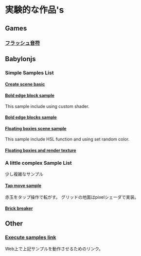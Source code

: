 # 実験的な作品's

## Games

### [フラッシュ音符](./games/flash_onpu.html)

## Babylonjs

### Simple Samples List

#### [Create scene basic](./babylonjs/samples/create_scene_basic.html)

#### [Bold edge block sample](./babylonjs/samples/bold_edge_shader.html)

This sample include using custom shader.

#### [Bold edge blocks sample](./babylonjs/samples/bold_edge_blocks.html)

#### [Floating boxies scene sample](./babylonjs/samples/floating_box.html)

This sample include HSL function and using set random color.

#### [Floating boxies and render texture](./babylonjs/samples/floating_box_and_render_texture.html)


### A little complex Sample List

少し複雑なサンプル

#### [Tap move sample](./babylonjs/samples/tap_move_on_grid_ground_s02.html)

赤玉をタップ操作で転がす。
グリッドの地面はpixelシェーダで実装。


#### [Brick breaker](./babylonjs/samples/brick_breakers.html)

## Other

### [Execute samples link](https://tayoshimi.github.io//)

Web上で上記サンプルを動作させるためのリンク。
